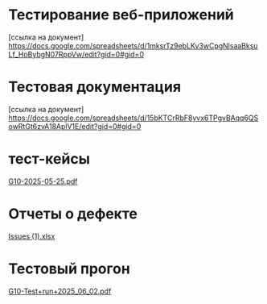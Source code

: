 # Тестирование веб-приложений

[ссылка на документ]
https://docs.google.com/spreadsheets/d/1mksrTz9ebLKv3wCpgNlsaaBksuLf_HoBybgN07RppVw/edit?gid=0#gid=0

# Тестовая документация

[ссылка на документ]
https://docs.google.com/spreadsheets/d/15bKTCrRbF8yvx6TPgvBAqq6QSowRtGt6zvA18AplV1E/edit?gid=0#gid=0

# тест-кейсы

[G10-2025-05-25.pdf](https://github.com/user-attachments/files/20432726/G10-2025-05-25.pdf)

# Отчеты о дефекте

[Issues (1).xlsx](https://github.com/user-attachments/files/20646755/Issues.1.xlsx)

# Тестовый прогон

[G10-Test+run+2025_06_02.pdf](https://github.com/user-attachments/files/20646758/G10-Test%2Brun%2B2025_06_02.pdf)


